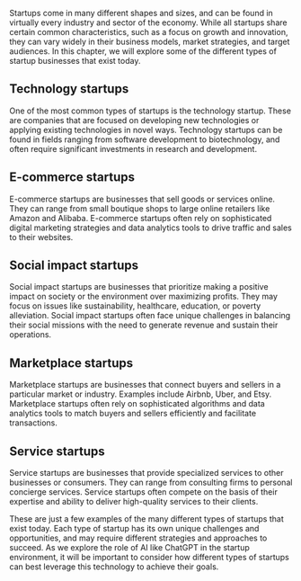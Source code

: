 
Startups come in many different shapes and sizes, and can be found in virtually every industry and sector of the economy. While all startups share certain common characteristics, such as a focus on growth and innovation, they can vary widely in their business models, market strategies, and target audiences. In this chapter, we will explore some of the different types of startup businesses that exist today.

Technology startups
-------------------

One of the most common types of startups is the technology startup. These are companies that are focused on developing new technologies or applying existing technologies in novel ways. Technology startups can be found in fields ranging from software development to biotechnology, and often require significant investments in research and development.

E-commerce startups
-------------------

E-commerce startups are businesses that sell goods or services online. They can range from small boutique shops to large online retailers like Amazon and Alibaba. E-commerce startups often rely on sophisticated digital marketing strategies and data analytics tools to drive traffic and sales to their websites.

Social impact startups
----------------------

Social impact startups are businesses that prioritize making a positive impact on society or the environment over maximizing profits. They may focus on issues like sustainability, healthcare, education, or poverty alleviation. Social impact startups often face unique challenges in balancing their social missions with the need to generate revenue and sustain their operations.

Marketplace startups
--------------------

Marketplace startups are businesses that connect buyers and sellers in a particular market or industry. Examples include Airbnb, Uber, and Etsy. Marketplace startups often rely on sophisticated algorithms and data analytics tools to match buyers and sellers efficiently and facilitate transactions.

Service startups
----------------

Service startups are businesses that provide specialized services to other businesses or consumers. They can range from consulting firms to personal concierge services. Service startups often compete on the basis of their expertise and ability to deliver high-quality services to their clients.

These are just a few examples of the many different types of startups that exist today. Each type of startup has its own unique challenges and opportunities, and may require different strategies and approaches to succeed. As we explore the role of AI like ChatGPT in the startup environment, it will be important to consider how different types of startups can best leverage this technology to achieve their goals.
